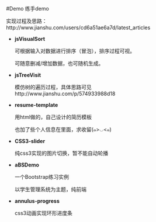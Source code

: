 #Demo
练手demo
<p>实现过程及思路：http://www.jianshu.com/users/cd6a51ae6a7d/latest_articles</p>
<ul>
  <li>
    <p><b>jsVisualSort</b></p>
    <p>可根据输入对数据进行排序（冒泡），排序过程可视。</p>
    <p>可随意删减/增加数据，也可随机生成。</p>
  </li>
  <li>
    <p><b>jsTreeVisit</b></p>
    <p>模仿树的遍历过程，具体思路可见 http://www.jianshu.com/p/574933988d18</p>
  </li>
  <li>
    <p><b>resume-template</b></p>
    <p>用html做的，自己设计的简历模板</p>
    <p>也加了些个人信息在里面，求收留(๑>◡<๑)</p>
  </li>
  <li>
    <p><b>CSS3-slider</b></p>
    <p>纯css3实现的图片切换，暂不能自动轮播</p>
  </li>
  <li>
    <p><b>aBSDemo</b></p>
    <p>一个Bootstrap练习实例</p>
    <p>以学生管理系统为主题，纯前端</p>
  </li>
  <li>
    <p><b>annulus-progress</b></p>
    <p>css3动画实现环形进度条</p>
  </li>
</ul>
